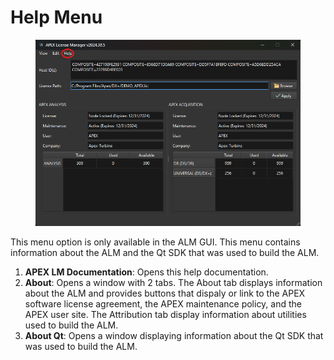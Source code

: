 # Help Menu

<figure><img src="../.gitbook/assets/ALMwindow2 - help .png" alt=""><figcaption></figcaption></figure>

This menu option is only available in the ALM GUI. This menu contains information about the ALM and the Qt SDK that was used to build the ALM.

1. **APEX LM Documentation**: Opens this help documentation.
2. **About**: Opens a window with 2 tabs. The About tab displays information about the ALM and provides buttons that dispaly or link to the APEX software license agreement, the APEX maintenance policy, and the APEX user site. The Attribution tab display information about utilities used to build the ALM.
3. **About Qt**: Opens a window displaying information about the Qt SDK that was used to build the ALM.
